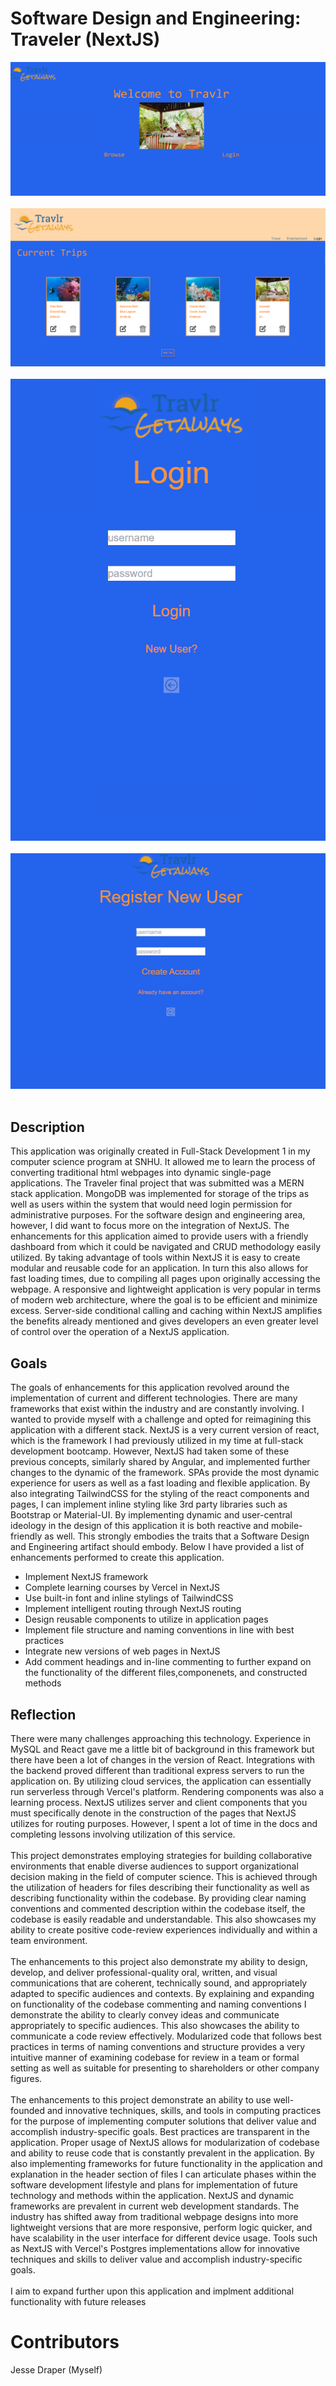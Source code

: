 # Software Design and Engineering: Traveler (NextJS) <br/>
![Traveler](./travelerPictures/1.png)<br/><br/>
![Dashboard](./travelerPictures/image.png)<br/><br/>
![Login](./travelerPictures/login.png)<br/><br/>
![Register](./travelerPictures/register.png)<br/><br/>


## Description

This application was originally created in Full-Stack Development 1 in my computer science program at SNHU. It allowed me to learn the process of converting traditional html webpages into dynamic single-page applications. The Traveler final project that was submitted was a MERN stack application. MongoDB was implemented for storage of the trips as well as users within the system that would need login permission for administrative purposes. For the software design and engineering area, however, I did want to focus more on the integration of NextJS. The enhancements for this application aimed to provide users with a friendly dashboard from which it could be navigated and CRUD methodology easily utilized. By taking advantage of tools within NextJS it is easy to create modular and reusable code for an application. In turn this also allows for fast loading times, due to compiling all pages upon originally accessing the webpage. A responsive and lightweight application is very popular in terms of modern web architecture, where the goal is to be efficient and minimize excess. Server-side conditional calling and caching within NextJS amplifies the benefits already mentioned and gives developers an even greater level of control over the operation of a NextJS application. 

## Goals

The goals of enhancements for this application revolved around the implementation of current and different technologies. There are many frameworks that exist within the industry and are constantly involving. I wanted to provide myself with a challenge and opted for reimagining this application with a different stack. NextJS is a very current version of react, which is the framework I had previously utilized in my time at full-stack development bootcamp. However, NextJS had taken some of these previous concepts, similarly shared by Angular, and implemented further changes to the dynamic of the framework. SPAs provide the most dynamic experience for users as well as a fast loading and flexible application. By also integrating TailwindCSS for the styling of the react components and pages, I can implement inline styling like 3rd party libraries such as Bootstrap or Material-UI. By implementing dynamic and user-central ideology in the design of this application it is both reactive and mobile-friendly as well. This strongly embodies the traits that a Software Design and Engineering artifact should embody. Below I have provided a list of enhancements performed to create this application. 
 <br/>
<ul>
  <li>Implement NextJS framework</li>
  <li>Complete learning courses by Vercel in NextJS</li>
  <li>Use built-in font and inline stylings of TailwindCSS</li>
  <li>Implement intelligent routing through NextJS routing</li>
  <li>Design reusable components to utilize in application pages</li>
  <li>Implement file structure and naming conventions in line with best practices</li>
  <li>Integrate new versions of web pages in NextJS</li>
  <li>Add comment headings and in-line commenting to further expand on the functionality of the different files,componenets, and constructed methods</li>
</ul>

## Reflection

There were many challenges approaching this technology. Experience in MySQL and React gave me a little bit of background in this framework but there have been a lot of changes in the version of React. Integrations with the backend proved different than traditional express servers to run the application on. By utilizing cloud services, the application can essentially run serverless through Vercel's platform. Rendering components was also a learning process. NextJS utilizes server and client components that you must specifically denote in the construction of the pages that NextJS utilizes for routing purposes. However, I spent a lot of time in the docs and completing lessons involving utilization of this service. 
 <br/><br/>
This project demonstrates employing strategies for building collaborative environments that enable diverse audiences to support organizational decision making in the field of computer science. This is achieved through the utilization of headers for files describing their functionality as well as describing functionality within the codebase. By providing clear naming conventions and commented description within the codebase itself, the codebase is easily readable and understandable. This also showcases my ability to create positive code-review experiences individually and within a team environment. 
 <br/><br/>
The enhancements to this project also demonstrate my ability to design, develop, and deliver professional-quality oral, written, and visual communications that are coherent, technically sound, and appropriately adapted to specific audiences and contexts. By explaining and expanding on functionality of the codebase commenting and naming conventions I demonstrate the ability to clearly convey ideas and communicate appropriately to specific audiences. This also showcases the ability to communicate a code review effectively. Modularized code that follows best practices in terms of naming conventions and structure provides a very intuitive manner of examining codebase for review in a team or formal setting as well as suitable for presenting to shareholders or other company figures. 
<br/><br/>
The enhancements to this project demonstrate an ability to use well-founded and innovative techniques, skills, and tools in computing practices for the purpose of implementing computer solutions that deliver value and accomplish industry-specific goals. Best practices are transparent in the application. Proper usage of NextJS allows for modularization of codebase and ability to reuse code that is constantly prevalent in the application. By also implementing frameworks for future functionality in the application and explanation in the header section of files I can articulate phases within the software development lifestyle and plans for implementation of future technology and methods within the application. NextJS and dynamic frameworks are prevalent in current web development standards. The industry has shifted away from traditional webpage designs into more lightweight versions that are more responsive, perform logic quicker, and have scalability in the user interface for different device usage. Tools such as NextJS with Vercel's Postgres implementations allow for innovative techniques and skills to deliver value and accomplish industry-specific goals. 
 <br/><br/>
I aim to expand further upon this application and implment additional functionality with future releases

# Contributors
Jesse Draper (Myself)


